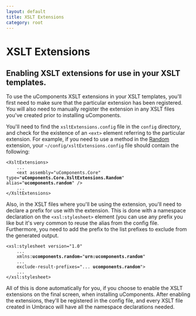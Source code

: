 ```yaml
---
layout: default
title: XSLT Extensions
category: root
---
```


<div class="page-header">
  <h1>XSLT Extensions</h1>
</div>



## Enabling XSLT extensions for use in your XSLT templates.

To use the uComponents XSLT extensions in your XSLT templates, you'll first need to make sure that
the particular extension has been registered. You will also need to manually register the extension
in any XSLT files you've created prior to installing uComponents.

You'll need to find the `xsltExtensions.config` file in the `config` directory, and check for the
existence of an `<ext>` element referring to the particular extension. For example, if you need to
use a method in the [Random](random) extension, your `~/config/xsltExtensions.config` file should contain
the following:

<pre><code>&lt;XsltExtensions&gt;
	...
	&lt;ext assembly=&quot;uComponents.Core&quot; type=&quot;<strong>uComponents.Core.XsltExtensions.Random</strong>&quot; alias=&quot;<strong>ucomponents.random</strong>&quot; /&gt;
	...
&lt;/XsltExtensions&gt;</code></pre>

Also, in the XSLT files where you'll be using the extension, you'll need to declare a prefix for use with the extension.
This is done with a namespace declaration on the <code>&lt;xsl:stylesheet&gt;</code> element (you can use any prefix you like
but it's very common to reuse the alias from the config file. Furthermore, you need to add the prefix to
the list prefixes to exclude from the generated output.

<pre><code>&lt;xsl:stylesheet version=&quot;1.0&quot;
	...
	xmlns:<strong>ucomponents.random</strong>=&quot;<strong>urn:ucomponents.random</strong>&quot;
	...
	exclude-result-prefixes=&quot;... <strong>ucomponents.random</strong>&quot;&gt;
	...
&lt;/xsl:stylesheet&gt;
</code></pre>

All of this is done automatically for you, if you choose to enable the XSLT extensions on the final screen, when installing
uComponents. After enabling the extensions, they'll be registered in the config file, and every XSLT file created in Umbraco
will have all the namespace declarations needed.
